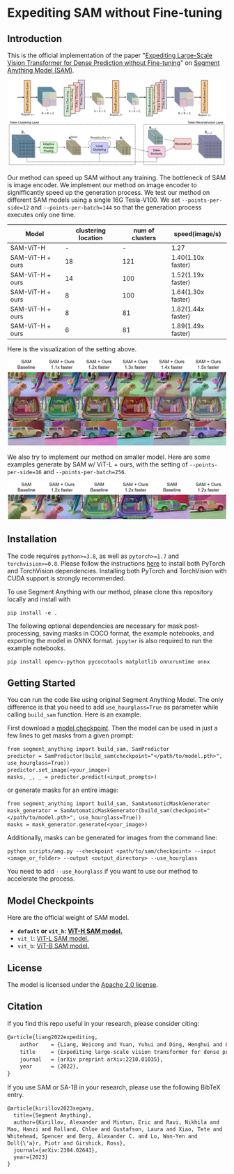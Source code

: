 # Expediting SAM without Fine-tuning

<!-- **[Meta AI Research, FAIR](https://ai.facebook.com/research/)**

[Alexander Kirillov](https://alexander-kirillov.github.io/), [Eric Mintun](https://ericmintun.github.io/), [Nikhila Ravi](https://nikhilaravi.com/), [Hanzi Mao](https://hanzimao.me/), Chloe Rolland, Laura Gustafson, [Tete Xiao](https://tetexiao.com), [Spencer Whitehead](https://www.spencerwhitehead.com/), Alex Berg, Wan-Yen Lo, [Piotr Dollar](https://pdollar.github.io/), [Ross Girshick](https://www.rossgirshick.info/)

[[`Paper`](https://ai.facebook.com/research/publications/segment-anything/)] [[`Project`](https://segment-anything.com/)] [[`Demo`](https://segment-anything.com/demo)] [[`Dataset`](https://segment-anything.com/dataset/index.html)] [[`Blog`](https://ai.facebook.com/blog/segment-anything-foundation-model-image-segmentation/)] [[`BibTeX`](#citing-segment-anything)]

![SAM design](assets/model_diagram.png?raw=true)

The **Segment Anything Model (SAM)** produces high quality object masks from input prompts such as points or boxes, and it can be used to generate masks for all objects in an image. It has been trained on a [dataset](https://segment-anything.com/dataset/index.html) of 11 million images and 1.1 billion masks, and has strong zero-shot performance on a variety of segmentation tasks.

<p float="left">
  <img src="assets/masks1.png?raw=true" width="37.25%" />
  <img src="assets/masks2.jpg?raw=true" width="61.5%" /> 
</p> -->

## Introduction

This is the official implementation of the paper "[Expediting Large-Scale Vision Transformer for Dense Prediction without Fine-tuning](https://arxiv.org/abs/2210.01035)" on [Segment Anything Model (SAM)](https://segment-anything.com/).

![framework](assets/Hourglass_transformer_framework.png)
![framework](assets/TokenClusterReconstruct_Details.png)

Our method can speed up SAM without any training. The bottleneck of SAM is image encoder. We implement our method on image encoder to signifficantly speed up the generation process. We test our method on different SAM models using a single 16G Tesla-V100. We set `--points-per-side=12` and `--points-per-batch=144` so that the generation process executes only one time.

| Model            | clustering location | num of clusters | speed(image/s)     |
| ---------------- | ------------------- | --------------- | ------------------ |
| SAM-ViT-H        | -                   | -               | 1.27               |
| SAM-ViT-H + ours | 18                   | 121             | 1.40(1.10x faster) |
| SAM-ViT-H + ours | 14                   | 100             | 1.52(1.19x faster) |
| SAM-ViT-H + ours | 8                   | 100             | 1.64(1.30x faster) |
| SAM-ViT-H + ours | 8                   | 81              | 1.82(1.44x faster) |
| SAM-ViT-H + ours | 6                   | 81              | 1.89(1.49x faster) |

Here is the visualization of the setting above.

![result of sam-vit-h + ours](assets/result_vit_h.png)

We also try to implement our method on smaller model. Here are some examples generate by SAM w/ ViT-L + ours, with the setting of `--points-per-side=16` and `--points-per-batch=256`.  

![result of sam-vit-l + ours](assets/result_vit_l.png)

## Installation

The code requires `python>=3.8`, as well as `pytorch>=1.7` and `torchvision>=0.8`. Please follow the instructions [here](https://pytorch.org/get-started/locally/) to install both PyTorch and TorchVision dependencies. Installing both PyTorch and TorchVision with CUDA support is strongly recommended.

<!-- Install Segment Anything:

```
pip install git+https://github.com/facebookresearch/segment-anything.git
```

or clone the repository locally and install with -->

To use Segment Anything with our method, please clone this repository locally and install with

```
pip install -e .
```

The following optional dependencies are necessary for mask post-processing, saving masks in COCO format, the example notebooks, and exporting the model in ONNX format. `jupyter` is also required to run the example notebooks.
```
pip install opencv-python pycocotools matplotlib onnxruntime onnx
```


## <a name="GettingStarted"></a>Getting Started

You can run the code like using original Segment Anything Model. The only difference is that you need to add `use_hourglass=True` as parameter while calling `build_sam` function. Here is an example.

First download a [model checkpoint](#model-checkpoints). Then the model can be used in just a few lines to get masks from a given prompt:

```
from segment_anything import build_sam, SamPredictor 
predictor = SamPredictor(build_sam(checkpoint="</path/to/model.pth>", use_hourglass=True))
predictor.set_image(<your_image>)
masks, _, _ = predictor.predict(<input_prompts>)
```

or generate masks for an entire image:

```
from segment_anything import build_sam, SamAutomaticMaskGenerator
mask_generator = SamAutomaticMaskGenerator(build_sam(checkpoint="</path/to/model.pth>", use_hourglass=True))
masks = mask_generator.generate(<your_image>)
```

Additionally, masks can be generated for images from the command line:

```
python scripts/amg.py --checkpoint <path/to/sam/checkpoint> --input <image_or_folder> --output <output_directory> --use_hourglass
```

You need to add `--use_hourglass` if you want to use our method to accelerate the process.


## <a name="Models"></a>Model Checkpoints

<!-- Three model versions of the model are available with different backbone sizes. These models can be instantiated by running 
```
from segment_anything import sam_model_registry
sam = sam_model_registry["<name>"](checkpoint="<path/to/checkpoint>")
```
Click the links below to download the checkpoint for the corresponding model name. The default model in bold can also be instantiated with `build_sam`, as in the examples in [Getting Started](#getting-started). -->

Here are the official weight of SAM model.

* **`default` or `vit_h`: [ViT-H SAM model.](https://dl.fbaipublicfiles.com/segment_anything/sam_vit_h_4b8939.pth)**
* `vit_l`: [ViT-L SAM model.](https://dl.fbaipublicfiles.com/segment_anything/sam_vit_l_0b3195.pth)
* `vit_b`: [ViT-B SAM model.](https://dl.fbaipublicfiles.com/segment_anything/sam_vit_b_01ec64.pth)

## License
The model is licensed under the [Apache 2.0 license](LICENSE).

## Citation

If you find this repo useful in your research, please consider citing:

```latex
@article{liang2022expediting,
	author    = {Liang, Weicong and Yuan, Yuhui and Ding, Henghui and Luo, Xiao and Lin, Weihong and Jia, Ding and Zhang, Zheng and Zhang, Chao and Hu, Han},
	title     = {Expediting large-scale vision transformer for dense prediction without fine-tuning},
	journal   = {arXiv preprint arXiv:2210.01035},
	year      = {2022},
}
```

If you use SAM or SA-1B in your research, please use the following BibTeX entry. 

```
@article{kirillov2023segany,
  title={Segment Anything}, 
  author={Kirillov, Alexander and Mintun, Eric and Ravi, Nikhila and Mao, Hanzi and Rolland, Chloe and Gustafson, Laura and Xiao, Tete and Whitehead, Spencer and Berg, Alexander C. and Lo, Wan-Yen and Doll{\'a}r, Piotr and Girshick, Ross},
  journal={arXiv:2304.02643},
  year={2023}
}
```

